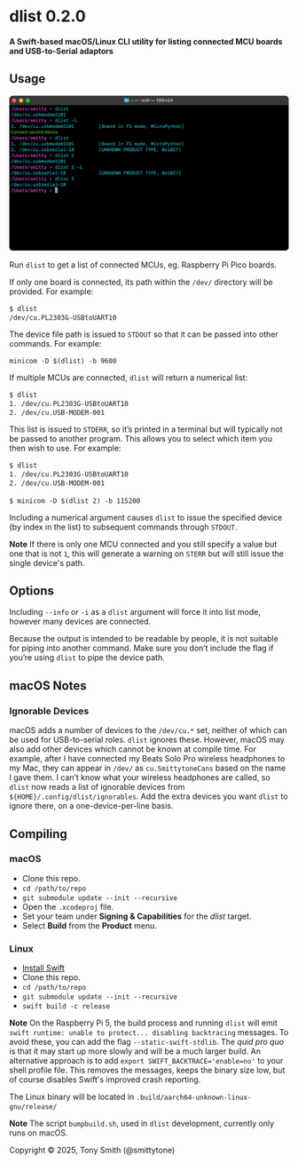 # dlist 0.2.0

#### A Swift-based macOS/Linux CLI utility for listing connected MCU boards and USB-to-Serial adaptors

## Usage

![dlist usage](images/terminal.webp)

Run `dlist` to get a list of connected MCUs, eg. Raspberry Pi Pico boards.

If only one board is connected, its path within the `/dev/` directory will be provided. For example:

```shell
$ dlist
/dev/cu.PL2303G-USBtoUART10
```

The device file path is issued to `STDOUT` so that it can be passed into other  commands. For example:

```shell
minicom -D $(dlist) -b 9600
```

If multiple MCUs are connected, `dlist` will return a numerical list:

```shell
$ dlist
1. /dev/cu.PL2303G-USBtoUART10
2. /dev/cu.USB-MODEM-001
```

This list is issued to `STDERR`, so it’s printed in a terminal but will typically not be passed to another program. This allows you to select which item you then wish to use. For example:

```shell
$ dlist
1. /dev/cu.PL2303G-USBtoUART10
2. /dev/cu.USB-MODEM-001

$ minicom -D $(dlist 2) -b 115200
```

Including a numerical argument causes `dlist` to issue the specified device (by index in the list) to subsequent commands through `STDOUT`.

**Note** If there is only one MCU connected and you still specify a value but one that is not `1`, this will generate a warning on `STERR` but will still issue the single device's path.

## Options

Including `--info` or `-i` as a `dlist` argument will force it into list mode, however many devices are connected. 

Because the output is intended to be readable by people, it is not suitable for piping into another command. Make sure you don’t include the flag if you’re using `dlist` to pipe the device path.

## macOS Notes

### Ignorable Devices

macOS adds a number of devices to the `/dev/cu.*` set, neither of which can be used for USB-to-serial roles. `dlist` ignores these. However, macOS may also add other devices which cannot be known at compile time. For example, after I have connected my Beats Solo Pro wireless headphones to my Mac, they can appear in `/dev/` as `cu.SmittytoneCans` based on the name I gave them. I can’t know what your wireless headphones are called, so `dlist` now reads a list of ignorable devices from `${HOME}/.config/dlist/ignorables`. Add the extra devices you want `dlist` to ignore there, on a one-device-per-line basis.

## Compiling

### macOS

* Clone this repo.
* `cd /path/to/repo`
* `git submodule update --init --recursive`
* Open the `.xcodeproj` file.
* Set your team under **Signing & Capabilities** for the *dlist* target.
* Select **Build** from the **Product** menu.

### Linux

* [Install Swift](https://www.swift.org/install/linux/)
* Clone this repo.
* `cd /path/to/repo`
* `git submodule update --init --recursive`
* `swift build -c release`

**Note** On the Raspberry Pi 5, the build process and running `dlist` will emit `swift runtime: unable to protect... disabling backtracing` messages. To avoid these, you can add the flag `--static-swift-stdlib`. The *quid pro quo* is that it may start up more slowly and will be a much larger build. An alternative approach is to add `export SWIFT_BACKTRACE='enable=no'` to your shell profile file. This removes the messages, keeps the binary size low, but of course disables Swift's improved crash reporting.

The Linux binary will be located in `.build/aarch64-unknown-linux-gnu/release/`

**Note** The script `bumpbuild.sh`, used in `dlist` development, currently only runs on macOS.

Copyright © 2025, Tony Smith (@smittytone)
